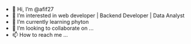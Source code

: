 - 👋 Hi, I’m @afif27
- 👀 I’m interested in web developer | Backend Developer | Data Analyst
- 🌱 I’m currently learning phyton
- 💞️ I’m looking to collaborate on ...
- 📫 How to reach me ...

<!---
afif27/afif27 is a ✨ special ✨ repository because its `README.md` (this file) appears on your GitHub profile.
You can click the Preview link to take a look at your changes.
--->
